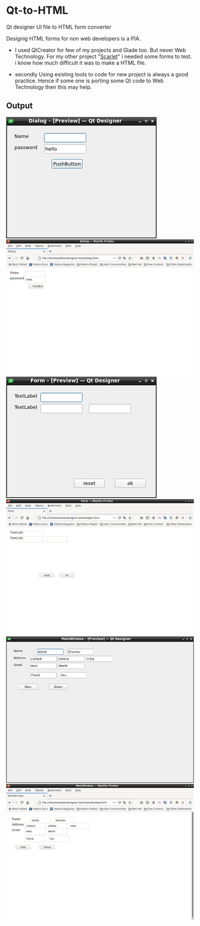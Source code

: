# Qt-to-HTML
Qt designer UI file to HTML form converter

Designig HTML forms for non web developers is a PIA.
- I used QtCreator for few of my projects and Glade too. But never Web Technology. For my other project "[Scarlet](https://github.com/dasbluehole/scarlet)" i needed some forms to test. i know how much difficult it was to make a HTML file. 

- secondly Using existing tools to code for new project is always a good practice. Hence if some one is porting some Qt code to Web Technology then this may help.

## Output
![Qt Dialog](https://github.com/dasbluehole/Qt-to-HTML/blob/main/dialod_qt_ui.png)
![HTML equivalent](https://github.com/dasbluehole/Qt-to-HTML/blob/main/dialog_html.png)
![Qt Widget](https://github.com/dasbluehole/Qt-to-HTML/blob/main/widget_qt_ui.png)
![Html Equivalent](https://github.com/dasbluehole/Qt-to-HTML/blob/main/widget_html.png)
![Qt MainWindow](https://github.com/dasbluehole/Qt-to-HTML/blob/main/mainwindow_qt_ui.png)
![Html mainwindow](https://github.com/dasbluehole/Qt-to-HTML/blob/main/mainwindow_html.png)
